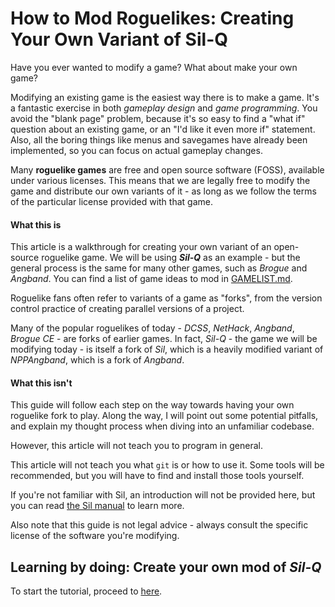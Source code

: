 # How to Mod Roguelikes: Creating Your Own Variant of Sil-Q

Have you ever wanted to modify a game? What about make your own game?

Modifying an existing game is the easiest way there is to make a game.
It's a fantastic exercise in both _gameplay design_ and _game programming_.
You avoid the "blank page" problem, because it's so easy to find a "what if"
question about an existing game, or an "I'd like it even more if" statement.
Also, all
the boring things like menus and savegames have already been implemented,
so you can focus on actual gameplay changes.

Many **roguelike games** are free and open source software (FOSS), available
under various licenses. This means that we are legally free to modify
the game and distribute our own variants of it - as long as we follow
the terms of the particular license provided with that game.

#### What this is

This article is a walkthrough for creating your own variant of
an open-source roguelike game. We will be using **_Sil-Q_** as an example -
but the general process is the same for many other games, such as _Brogue_
and _Angband_.
You can find a list of game ideas to mod in [GAMELIST.md](GAMELIST.md).

Roguelike fans often refer to variants of a game as "forks", from the
version control practice of creating parallel versions of a project.

Many of the popular roguelikes of today - _DCSS_, _NetHack_,
_Angband_, _Brogue CE_ - are forks of earlier games. In fact,
 _Sil-Q_ - the game we will be modifying today - is itself a fork of
_Sil_, which is a heavily modified variant of _NPPAngband_, which
is a fork of _Angband_.


#### What this isn't

This guide will follow each step
on the way towards having your own roguelike fork to play. Along the way,
I will point out some potential pitfalls, and explain my thought process
when diving into an unfamiliar codebase.

However, this article will not teach you to program in general.

This article will not
teach you what `git` is or how to use it.
Some tools will be recommended,
but you will have to find and install those tools yourself.

If you're not familiar with Sil, an introduction will not be
provided here, but you can read
[the Sil manual](https://github.com/sil-quirk/sil-q/blob/master/Sil%201.3%20Manual.pdf)
to learn more.

Also note that this guide is not legal advice - always consult the specific
license of the software you're modifying.


## Learning by doing: Create your own mod of _Sil-Q_

To start the tutorial, proceed to [here](HOWTOMOD_SIL-Q.md).
